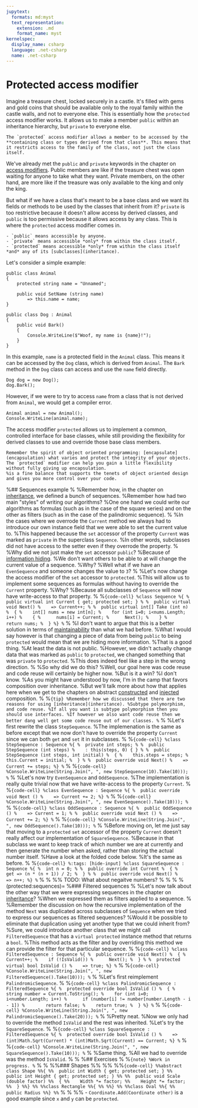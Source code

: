 ```yaml
---
jupytext:
  formats: md:myst
  text_representation:
    extension: .md
    format_name: myst
kernelspec:
  display_name: csharp
  language: .net-csharp
  name: .net-csharp
---
```


# Protected access modifier

Imagine a treasure chest, locked securely in a castle. It's filled with gems and gold coins that should be available only to the royal family within the castle walls, and not to everyone else. This is essentially how the `protected` access modifier works. It allows us to make a member `public` within an inheritance hierarchy, but `private` to everyone else.

```{admonition} Key point
The `protected` access modifier allows a member to be accessed by the **containing class or types derived from that class**. This means that it restricts access to the family of the class, not just the class itself.
```

We've already met the `public` and `private` keywords in the chapter on [access modifiers](access-modifiers). Public members are like if the treasure chest was open waiting for anyone to take what they want. Private members, on the other hand, are more like if the treasure was only available to the king and only the king.

But what if we have a class that's meant to be a base class and we want its fields or methods to be used by the classes that inherit from it? `private` is too restrictive because it doesn't allow access by derived classes, and `public` is too permissive because it allows access by any class. This is where the `protected` access modifier comes in.

```{hint}
- `public` means accessible by anyone.
- `private` means accessible *only* from within the class itself.
- `protected` means accessible *only* from within the class itself *and* any of its [subclasses](inheritance).
```

Let's consider a simple example:

```{code-cell}
public class Animal
{
    protected string name = "Unnamed";

    public void SetName (string name)
        => this.name = name;
}
```

```{code-cell}
public class Dog : Animal
{
    public void Bark()
    {
        Console.WriteLine($"Woof, my name is {name}!");
    }
}
```

In this example, `name` is a protected field in the `Animal` class. This means it can be accessed by the `Dog` class, which is derived from `Animal`. The `Bark` method in the `Dog` class can access and use the `name` field directly.

```{code-cell}
Dog dog = new Dog();
dog.Bark();
```

However, if we were to try to access `name` from a class that is not derived from `Animal`, we would get a compiler error.

```{code-cell}
Animal animal = new Animal();
Console.WriteLine(animal.name);
```

The access modifier `protected` allows us to implement a common, controlled interface for base classes, while still providing the flexibility for derived classes to use and override those base class members.

```{note}
Remember the spirit of object oriented programming: [encapsulate](encapsulation) what varies and protect the integrity of your objects. The `protected` modifier can help you gain a little flexibility without fully giving up encapsulation.
%is a fine balance that supports the tenets of object oriented design and gives you more control over your code.
```



%## Sequences example
%
%Remember how, in the chapter on [inheritance](inheritance:sequences), we defined a bunch of sequences.
%Remember how had two main "styles" of writing our algorithms?
%One one hand we could write our algorithms as formulas (such as in the case of the square series) and on the other as filters (such as in the case of the palindromic sequence).
%
%In the cases where we overrode the `Current` method we always had to introduce our own instance field that we were able to set the current value to.
%This happened because the `set` accessor of the property `Current` was marked as `private` in the superclass `Sequence`.
%In other words, subclasses did not have access to the setter even if they overrode the property.
%
%Why did we not just make the `set` accessor `public`?
%Because of [information hiding](information-hiding).
%We don't want others to be able to at will change the current value of a sequence.
%Why?
%Well what if we have an `EvenSequence` and someone changes the value to `3`?
%
%Let's now change the access modifier of the `set` accessor to `protected`.
%This will allow us to implement some sequences as formulas without having to override the `Current` property.
%Why?
%Because all subclasses of `Sequence` will now have write-access to that property.
%
%```{code-cell}
%class Sequence
%{
%  public virtual int Current { get; protected set; }
%
%  public virtual void Next()
%    => Current++;
%
%  public virtual int[] Take (int n)
%  {
%    int[] nums = new int[n];
%    for (int i=0; i<nums.Length; i++)
%    {
%      nums[i] = Current;
%      Next();
%    }
%    return nums;
%  }
%}
%```
%
%I don't want to argue that this is a better solution in terms of [maintainability](maintainability) than what we had before.
%What I would say however is that changing a piece of data from being `public` to being `protected` would mean that we are hiding more information.
%That is a good thing.
%At least the data is not public.
%However, we didn't actually change data that was marked as `public` to `protected`, we changed something that was `private` to `protected`.
%This does indeed feel like a step in the wrong direction.
%
%So why did we do this?
%Well, our goal here was code reuse and code reuse will certainly be higher now.
%But is it a win?
%I don't know.
%As you might have understood by now, I'm in the camp that favors composition over inheritance.
%But we'll talk more about how that applies here when we get to the chapters on abstract [constructed](abstract-constructed-object-composition) and [injected](abstract-injected-object-composition) composition.
%
%```{tip}
%Remember how we discussed that there are two reasons for using [inheritance](inheritance).
%Subtype polymorphism, and code reuse.
%If all you want is subtype polymorphism then you should use interfaces.
%If however we also want code reuse then we better dang well get some code reuse out of our classes.
%```
%
%Let's first rewrite the class `StepSequence`.
%The implemenation is the same as before except that we now don't have to override the property `Current` since we can both `get` and `set` it in subclasses.
%
%```{code-cell}
%class StepSequence : Sequence
%{
%  private int steps;
%
%  public StepSequence (int steps)
%    : this(steps, 0) { }
%
%  public StepSequence (int steps, int initial)
%  {
%    this.steps = steps;
%    this.Current = initial;
%  }
%
%  public override void Next()
%    => Current += steps;
%}
%```
%
%```{code-cell}
%Console.WriteLine(String.Join(", ", new StepSequence(10).Take(10)));
%```
%
%Let's now try `EvenSequence` and `OddSequence`.
%The implementation is really quite trivial now that we have write-access to the property `Current`.
%
%```{code-cell}
%class EvenSequence : Sequence
%{
%  public override void Next ()
%    => Current += 2;
%}
%```
%
%```{code-cell}
%Console.WriteLine(String.Join(", ", new EvenSequence().Take(10)));
%```
%
%```{code-cell}
%class OddSequence : Sequence
%{
%  public OddSequence ()
%    => Current = 1;
%
%  public override void Next ()
%    => Current += 2;
%}
%```
%
%```{code-cell}
%Console.WriteLine(String.Join(", ", new OddSequence().Take(10)));
%```
%
%Before moving on, let me just say that moving to a `protected` `set` accessor of the property `Current` doesn't really affect our implementation of `SquareSequence`.
%Because in that subclass we want to keep track of which number we are at currently and then generate the number when asked, rather than storing the actual number itself.
%Have a look at the folded code below.
%It's the same as before.
%
%```{code-cell}
%:tags: [hide-input]
%class SquareSequence : Sequence
%{
%  int n = 0;
%
%  public override int Current
%  {
%    get => (n * (n + 1)) / 2;
%  }
%
%  public override void Next()
%    => n++;
%}
%```
%
%
%% TODO: What about negaitve numbers?
%
%
%
%(protected:sequences)=
%### Filtered sequences
%
%Let's now talk about the other way that we were expressing sequences in the chapter on [inheritance](inheritance:sequences)?
%When we expressed them as filters applied to a sequence.
%
%Remember the discussion on how the recursive implementation of the method `Next` was duplicated across subclasses of `Sequence` when we tried to express our sequences as filtered sequences?
%Would it be possible to eliminate that duplication using yet another type that we could inherit from?
%Sure, we could introduce another class that we might call `FilteredSequence` that has a `virtual protected` instance method that returns a `bool`.
%This method acts as the filter and by overriding this method we can provide the filter for that particular sequence.
%
%```{code-cell}
%class FilteredSequence : Sequence
%{
%  public override void Next()
%  {
%    Current++;
%    if (!IsValid())
%      Next();
%  }
%
%  protected virtual bool IsValid ()
%    => true;
%}
%```
%
%```{code-cell}
%Console.WriteLine(String.Join(", ", new FilteredSequence().Take(10)));
%```
%
%Let's first reimplement `PalindromicSequence`.
%
%```{code-cell}
%class PalindromicSequence : FilteredSequence
%{
%  protected override bool IsValid ()
%  {
%    string number = Current.ToString();
%    for (int i=0; i<number.Length; i++)
%      if (number[i] != number[number.Length - i - 1])
%        return false;
%    return true;
%  }
%}
%```
%
%```{code-cell}
%Console.WriteLine(String.Join(", ", new PalindromicSequence().Take(20)));
%```
%
%Pretty neat.
%Now we only had to override the method `IsValid` and the rest was inherited.
%Let's try the `SquareSequence`.
%
%```{code-cell}
%class SquareSequence : FilteredSequence
%{
%  protected override bool IsValid ()
%    => (int)Math.Sqrt(Current) * (int)Math.Sqrt(Current) == Current;
%}
%```
%
%```{code-cell}
%Console.WriteLine(String.Join(", ", new SquareSequence().Take(10)));
%```
%
%Same thing.
%All we had to override was the method `IsValid`.
%
%
%## Exercises
%
%```{note}
%Work in progress.
%```
%
%
%%### Shapes
%%
%%
%%```{code-cell}
%%abstract class Shape
%%{
%%  public int Width { get; protected set; }
%%  public int Height { get; protected set; }
%%
%%  public void Scale (double factor)
%%  {
%%    Width *= factor;
%%    Height *= factor;
%%  }
%%}
%%
%%class Rectangle
%%{
%%
%%}
%%
%%class Oval
%%{
%%  public Radius
%%}
%%```
%
%
%%   - `Coordinate.Add(Coordinate other)` is a good example since `x` and `y` can be `protected`.

